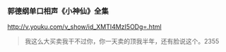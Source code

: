 ### 郭德纲单口相声《小神仙》全集
http://v.youku.com/v_show/id_XMTI4MzI5ODg=.html
>我这么大买卖我干不过你，你一天卖的顶我半年，还有脸说这个。2355